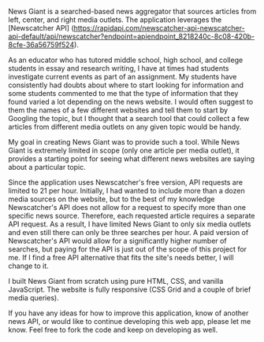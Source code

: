 News Giant is a searched-based news aggregator that sources articles from left, center, and right media outlets. The application leverages the [Newscatcher API] (https://rapidapi.com/newscatcher-api-newscatcher-api-default/api/newscatcher?endpoint=apiendpoint_8218240c-8c08-420b-8cfe-36a56759f524). 

As an educator who has tutored middle school, high school, and college students in essay and research writing, I have at times had students investigate current events as part of an assignment. My students have consistently had doubts about where to start looking for information and some students commented to me that the type of information that they found varied a lot depending on the news website. I would often suggest to them the names of a few different websites and tell them to start by Googling the topic, but I thought that a search tool that could collect a few articles from different media outlets on any given topic would be handy.

My goal in creating News Giant was to provide such a tool. While News Giant is extremely limited in scope (only one article per media outlet), it provides a starting point for seeing what different news websites are saying about a particular topic.

Since the application uses Newscatcher's free version, API requests are limited to 21 per hour. Initially, I had wanted to include more than a dozen media sources on the website, but to the best of my knowledge Newscatcher's API does not allow for a request to specify more than one specific news source. Therefore, each requested article requires a separate API request. As a result, I have limited News Giant to only six media outlets and even still there can only be three searches per hour. A paid version of Newscatcher's API would allow for a significantly higher number of searches, but paying for the API is just out of the scope of this project for me. If I find a free API alternative that fits the site's needs better, I will change to it.

I built News Giant from scratch using pure HTML, CSS, and vanilla JavaScript. The website is fully responsive (CSS Grid and a couple of brief media queries).

If you have any ideas for how to improve this application, know of another news API, or would like to continue developing this web app, please let me know. Feel free to fork the code and keep on developing as well.
